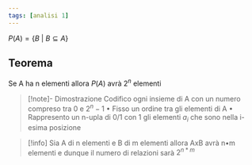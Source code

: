 ```yaml
---
tags: [analisi 1]
---
```

$P(A) = \{B \text{ | } B\subseteq A\}$

## Teorema
Se A ha n elementi allora $P(A)$ avrà $2^n$ elementi 

>[!note]- Dimostrazione
>Codifico ogni insieme di A con un numero compreso tra 0 e $2^n - 1$
• Fisso un ordine tra gli elementi di A
• Rappresento un n-upla di 0/1 con 1 gli elementi $a_i$ che sono nella i-esima posizione

> [!info]
> Sia A di n elementi e B di m elementi allora AxB avrà n•m elementi e dunque il numero di relazioni sarà $2^{n*m}$ 



